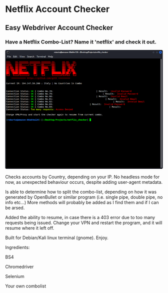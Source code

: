 # Netflix Account Checker
## Easy Webdriver Account Checker
### Have a Netflix Combo-List? Name it 'netflix' and check it out.

![Alt text](assets/pic.png "Netflix Checker running on Kali")

Checks accounts by Country, depending on your IP. No headless mode for now, as unexpected behaviour occurs, despite adding user-agent metadata.

Is able to determine how to split the combo-list, depending on how it was generated by OpenBullet or similar program (i.e. single pipe, double pipe, no info etc...) More methods will probably be added as I find them and if I can be arsed.

Added the ability to resume, in case there is a 403 error due to too many requests being issued. Change your VPN and restart the program, and it will resume where it left off.

Built for Debian/Kali linux terminal (gnome). Enjoy.

Ingredients:

BS4

Chromedriver

Selenium

Your own combolist

